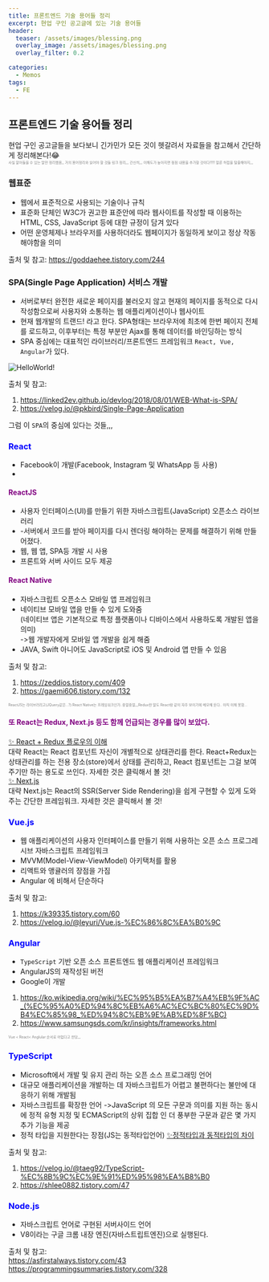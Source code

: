 ```yaml
---
title: 프론트엔드 기술 용어들 정리
excerpt: 현업 구인 공고글에 있는 기술 용어들
header:
  teaser: /assets/images/blessing.png
  overlay_image: /assets/images/blessing.png
  overlay_filter: 0.2

categories:
  - Memos
tags:
  - FE
---
```


## 프론트엔드 기술 용어들 정리

현업 구인 공고글들을 보다보니 긴가민가 모든 것이 헷갈려서 자료들을 참고해서 간단하게 정리해본다!😂  
<span style="color:grey; font-size:7px"> 사실 알아들을 수 있는 말만 정리했음,, 거의 용어정리와 읽어야 할 것들 링크 정리,,, 간신히,,, 이해도가 높아지면 점점 내용을 추가할 것이다!!!!! 얼른 허접을 탈출해야지,,,</span>

### 웹표준

- 웹에서 표준적으로 사용되는 기술이나 규칙
- 표준화 단체인 W3C가 권고한 표준안에 따라 웹사이트를 작성할 때 이용하는 HTML, CSS, JavaScript 등에 대한 규정이 담겨 있다
- 어떤 운영체제나 브라우저를 사용하더라도 웹페이지가 동일하게 보이고 정상 작동해야함을 의미

출처 및 참고: <https://goddaehee.tistory.com/244>

### SPA(Single Page Application) 서비스 개발

- 서버로부터 완전한 새로운 페이지를 불러오지 않고 현재의 페이지를 동적으로 다시 작성함으로써 사용자와 소통하는 웹 애플리케이션이나 웹사이트
- 현재 웹개발의 트랜드! 라고 한다. SPA형태는 브라우저에 최초에 한번 페이지 전체를 로드하고, 이후부터는 특정 부분만 Ajax를 통해 데이터를 바인딩하는 방식
- SPA 중심에는 대표적인 라이브러리/프론트엔드 프레임워크 `React, Vue, Angular`가 있다.

![HelloWorld!](https://linked2ev.github.io/assets/img/devlog/201808/2018-08-01-SPA-step1.png)

출처 및 참고:

1. <https://linked2ev.github.io/devlog/2018/08/01/WEB-What-is-SPA/>
2. <https://velog.io/@pkbird/Single-Page-Application>

그럼 이 `SPA`의 중심에 있다는 것들,,,

### <span style="color:blue">React</span>

- Facebook이 개발(Facebook, Instagram 및 WhatsApp 등 사용)
-

#### <span style="color:purple">ReactJS</span>

- 사용자 인터페이스(UI)를 만들기 위한 자바스크립트(JavaScript) 오픈소스 라이브러리
- -서버에서 코드를 받아 페이지를 다시 렌더링 해야하는 문제를 해결하기 위해 만들어졌다.
- 웹, 웹 앱, SPA등 개발 시 사용
- 프론트와 서버 사이드 모두 제공

#### <span style="color:purple">React Native</span>

- 자바스크립트 오픈소스 모바일 앱 프레임워크
- 네이티브 모바일 앱을 만들 수 있게 도와줌  
  (네이티브 앱은 기본적으로 특정 플랫폼이나 디바이스에서 사용하도록 개발된 앱을 의미)  
  ->웹 개발자에게 모바일 앱 개발을 쉽게 해줌
- JAVA, Swift 아니어도 JavaScript로 iOS 및 Android 앱 만들 수 있음

출처 및 참고:

1. <https://zeddios.tistory.com/409>
2. <https://gaemi606.tistory.com/132>

<span style="color:grey; font-size:7px"> ReactJS는 라이브러리고(JQuery같은...?) React Native는 프레임워크인가..중얼중얼,,,Redux란 말도 React랑 같이 자주 보이기에 메모해 둔다.. 아직 이해 못함...  
 </span>

#### <span style="color:purple">또 React는 Redux, Next.js 등도 함께 언급되는 경우를 많이 보았다.</span>

[&#10024; React + Redux 플로우의 이해](https://medium.com/@ca3rot/%EC%95%84%EB%A7%88-%EC%9D%B4%EA%B2%8C-%EC%A0%9C%EC%9D%BC-%EC%9D%B4%ED%95%B4%ED%95%98%EA%B8%B0-%EC%89%AC%EC%9A%B8%EA%B1%B8%EC%9A%94-react-redux-%ED%94%8C%EB%A1%9C%EC%9A%B0%EC%9D%98-%EC%9D%B4%ED%95%B4-1585e911a0a6)  
대략 React는 React 컴포넌트 자신이 개별적으로 상태관리를 한다. React+Redux는 상태관리를 하는 전용 장소(store)에서 상태를 관리하고, React 컴포넌트는 그걸 보여주기만 하는 용도로 쓰인다. 자세한 것은 클릭해서 볼 것!  
[&#10024; Next.js](https://medium.com/@msj9121/next-js-%EC%A0%9C%EB%8C%80%EB%A1%9C-%EC%95%8C%EA%B3%A0-%EC%93%B0%EC%9E%90-8727f76614c9)  
대략 Next.js는 React의 SSR(Server Side Rendering)을 쉽게 구현할 수 있게 도와주는 간단한 프레임워크. 자세한 것은 클릭해서 볼 것!

### <span style="color:blue">Vue.js </span>

- 웹 애플리케이션의 사용자 인터페이스를 만들기 위해 사용하는 오픈 소스 프로그레시브 자바스크립트 프레임워크
- MVVM(Model-View-ViewModel) 아키택처를 활용
- 리액트와 앵귤러의 장점을 가짐
- Angular 에 비해서 단순하다

출처 및 참고:

1. <https://k39335.tistory.com/60>
2. <https://velog.io/@leyuri/Vue.js-%EC%86%8C%EA%B0%9C>

### <span style="color:blue">Angular </span>

- `TypeScript` 기반 오픈 소스 프론트엔드 웹 애플리케이션 프레임워크
- AngularJS의 재작성된 버전
- Google이 개발

1. <https://ko.wikipedia.org/wiki/%EC%95%B5%EA%B7%A4%EB%9F%AC_(%EC%95%A0%ED%94%8C%EB%A6%AC%EC%BC%80%EC%9D%B4%EC%85%98_%ED%94%8C%EB%9E%AB%ED%8F%BC)>
2. <https://www.samsungsds.com/kr/insights/frameworks.html>

<span style="color:grey; font-size:7px"> Vue < React< Anglular 순서로 어렵다고 한당,,, </span>

### <span style="color:blue">TypeScript</span>

- Microsoft에서 개발 및 유지 관리 하는 오픈 소스 프로그래밍 언어
- 대규모 애플리케이션을 개발하는 데 자바스크립트가 어렵고 불편하다는 불만에 대응하기 위해 개발됨
- 자바스크립트를 확장한 언어
  ->JavaScript 의 모든 구문과 의미를 지원 하는 동시에 정적 유형 지정 및 ECMAScript의 상위 집합 인 더 풍부한 구문과 같은 몇 가지 추가 기능을 제공
- 정적 타입을 지원한다는 장점(JS는 동적타입언어) [&#10024;정적타입과 동적타입의 차이](https://inpages.tistory.com/95)

출처 및 참고:

1. https://velog.io/@taeg92/TypeScript-%EC%8B%9C%EC%9E%91%ED%95%98%EA%B8%B0
2. https://shlee0882.tistory.com/47

### <span style="color:blue">Node.js</span>

- 자바스크립트 언어로 구현된 서버사이드 언어
- V8이라는 구글 크롬 내장 엔진(자바스트립트엔진)으로 실행된다.

출처 및 참고:  
<https://asfirstalways.tistory.com/43>  
<https://programmingsummaries.tistory.com/328>
